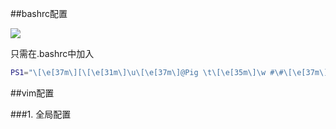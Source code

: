 ##bashrc配置

![](https://github.com/taizilongxu/vim_set/raw/master/pic/1.png)

只需在.bashrc中加入

```bash
PS1="\[\e[37m\][\[\e[31m\]\u\[\e[37m\]@Pig \t\[\e[35m\]\w #\#\[\e[37m\]]\\$\[\e[37m\]"
```

##vim配置

###1. 全局配置

